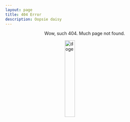 ```yaml
---
layout: page
title: 404 Error
description: Oopsie daisy
---
```


<head>
<style>
img[src*="#test"]{
    aspect-ratio:1;
    width: 25%;
    height: 25%;
    display: block;
    margin: auto;
}
</style>
</head>
<body>
    <center>
        <p> Wow, such 404. Much page not found. </p>
    </center>
</body>

![doge](/assets/img/doge.jpg#test)
